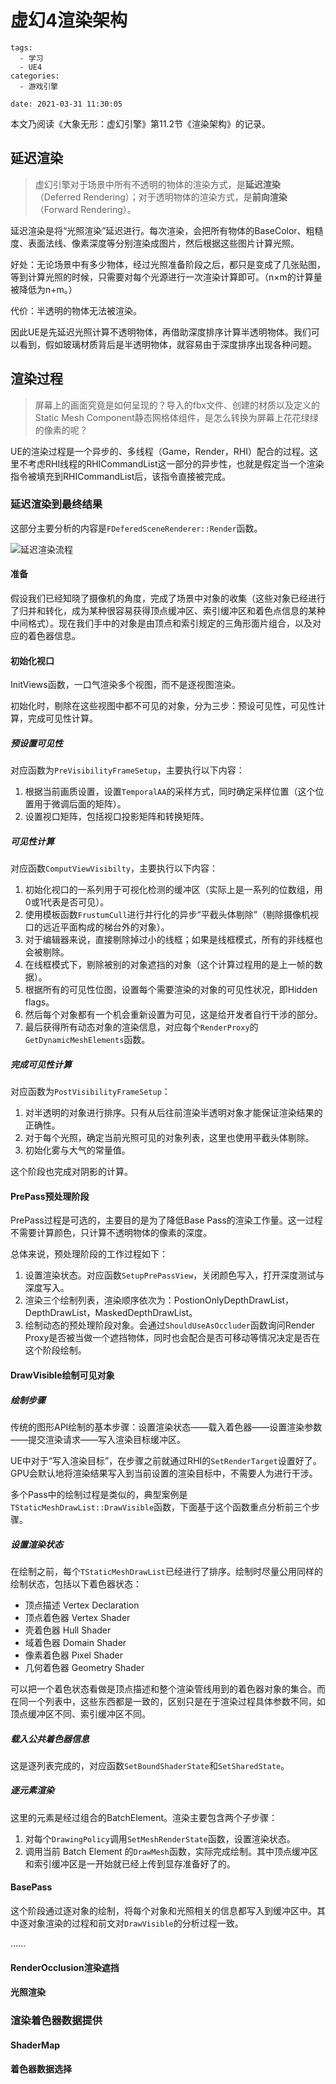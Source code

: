# 虚幻4渲染架构
```
tags:
  - 学习
  - UE4
categories:
  - 游戏引擎

date: 2021-03-31 11:30:05
```

本文乃阅读《大象无形：虚幻引擎》第11.2节《渲染架构》的记录。


## 延迟渲染

> 虚幻引擎对于场景中所有不透明的物体的渲染方式，是**延迟渲染**（Deferred Rendering）；对于透明物体的渲染方式，是**前向渲染**（Forward Rendering）。

延迟渲染是将“光照渲染”延迟进行。每次渲染，会把所有物体的BaseColor、粗糙度、表面法线、像素深度等分别渲染成图片，然后根据这些图片计算光照。

好处：无论场景中有多少物体，经过光照准备阶段之后，都只是变成了几张贴图，等到计算光照的时候，只需要对每个光源进行一次渲染计算即可。（n×m的计算量被降低为n+m。）

代价：半透明的物体无法被渲染。

因此UE是先延迟光照计算不透明物体，再借助深度排序计算半透明物体。我们可以看到，假如玻璃材质背后是半透明物体，就容易由于深度排序出现各种问题。

## 渲染过程

> 屏幕上的画面究竟是如何呈现的？导入的fbx文件、创建的材质以及定义的Static Mesh Component静态网格体组件，是怎么转换为屏幕上花花绿绿的像素的呢？

UE的渲染过程是一个异步的、多线程（Game，Render，RHI）配合的过程。这里不考虑RHI线程的RHICommandList这一部分的异步性，也就是假定当一个渲染指令被填充到RHICommandList后，该指令直接被完成。

### 延迟渲染到最终结果

这部分主要分析的内容是`FDeferedSceneRenderer::Render`函数。

![延迟渲染流程](http://m.qpic.cn/psc?/V11Tp57c2B9kPO/TmEUgtj9EK6.7V8ajmQrEMSF7nrUiGZZ9s7Q09cYUpKlARshwbQIoATuqj*uqf1OeDb4VoMorhZLTE2apAKSY.UdQXWGbcM4ciXYl9jGrsU!/b&bo=ZwOsAwAAAAADJ8k!&rf=viewer_4)

#### 准备

假设我们已经知晓了摄像机的角度，完成了场景中对象的收集（这些对象已经进行了归并和转化，成为某种很容易获得顶点缓冲区、索引缓冲区和着色点信息的某种中间格式）。现在我们手中的对象是由顶点和索引规定的三角形面片组合，以及对应的着色器信息。

#### 初始化视口

InitViews函数，一口气渲染多个视图，而不是逐视图渲染。

初始化时，剔除在这些视图中都不可见的对象，分为三步：预设可见性，可见性计算，完成可见性计算。

##### 预设置可见性

对应函数为`PreVisibilityFrameSetup`，主要执行以下内容：
1. 根据当前画质设置，设置`TemporalAA`的采样方式，同时确定采样位置（这个位置用于微调后面的矩阵）。
2. 设置视口矩阵，包括视口投影矩阵和转换矩阵。

##### 可见性计算

对应函数`ComputViewVisibilty`，主要执行以下内容：
1. 初始化视口的一系列用于可视化检测的缓冲区（实际上是一系列的位数组，用0或1代表是否可见）。
2. 使用模板函数`FrustumCull`进行并行化的异步“平截头体剔除”（剔除摄像机视口的远近平面构成的梯台外的对象）。
3. 对于编辑器来说，直接剔除掉过小的线框；如果是线框模式，所有的非线框也会被剔除。
4. 在线框模式下，剔除被别的对象遮挡的对象（这个计算过程用的是上一帧的数据）。
5. 根据所有的可见性位图，设置每个需要渲染的对象的可见性状况，即Hidden flags。
6. 然后每个对象都有一个机会重新设置为可见，这是给开发者自行干涉的部分。
7. 最后获得所有动态对象的渲染信息，对应每个`RenderProxy`的`GetDynamicMeshElements`函数。

##### 完成可见性计算

对应函数为`PostVisibilityFrameSetup`：
1. 对半透明的对象进行排序。只有从后往前渲染半透明对象才能保证渲染结果的正确性。
2. 对于每个光照，确定当前光照可见的对象列表，这里也使用平截头体剔除。
3. 初始化雾与大气的常量值。

这个阶段也完成对阴影的计算。

#### PrePass预处理阶段

PrePass过程是可选的，主要目的是为了降低Base Pass的渲染工作量。这一过程不需要计算颜色，只计算不透明物体的像素的深度。

总体来说，预处理阶段的工作过程如下：
1. 设置渲染状态。对应函数`SetupPrePassView`，关闭颜色写入，打开深度测试与深度写入。
2. 渲染三个绘制列表，渲染顺序依次为：PostionOnlyDepthDrawList，DepthDrawList，MaskedDepthDrawList。
3. 绘制动态的预处理阶段对象。会通过`ShouldUseAsOccluder`函数询问Render Proxy是否被当做一个遮挡物体，同时也会配合是否可移动等情况决定是否在这个阶段绘制。

#### DrawVisible绘制可见对象

##### 绘制步骤

传统的图形API绘制的基本步骤：设置渲染状态——载入着色器——设置渲染参数——提交渲染请求——写入渲染目标缓冲区。

UE中对于“写入渲染目标”，在步骤之前就通过RHI的`SetRenderTarget`设置好了。GPU会默认地将渲染结果写入到当前设置的渲染目标中，不需要人为进行干涉。

多个Pass中的绘制过程是类似的，典型案例是`TStaticMeshDrawList::DrawVisible`函数，下面基于这个函数重点分析前三个步骤。

##### 设置渲染状态

在绘制之前，每个`TStaticMeshDrawList`已经进行了排序。绘制时尽量公用同样的绘制状态，包括以下着色器状态：
- 顶点描述 Vertex Declaration
- 顶点着色器 Vertex Shader
- 壳着色器 Hull Shader
- 域着色器 Domain Shader
- 像素着色器 Pixel Shader
- 几何着色器 Geometry Shader

可以把一个着色状态看做是顶点描述和整个渲染管线用到的着色器对象的集合。而在同一个列表中，这些东西都是一致的，区别只是在于渲染过程具体参数不同，如顶点缓冲区不同、索引缓冲区不同。

##### 载入公共着色器信息

这是逐列表完成的，对应函数`SetBoundShaderState`和`SetSharedState`。

##### 逐元素渲染

这里的元素是经过组合的BatchElement。渲染主要包含两个子步骤：
1. 对每个`DrawingPolicy`调用`SetMeshRenderState`函数，设置渲染状态。
2. 调用当前 Batch Element 的`DrawMesh`函数，实际完成绘制。其中顶点缓冲区和索引缓冲区是一开始就已经上传到显存准备好了的。

#### BasePass

这个阶段通过逐对象的绘制，将每个对象和光照相关的信息都写入到缓冲区中。其中逐对象渲染的过程和前文对`DrawVisible`的分析过程一致。

……

#### RenderOcclusion渲染遮挡

#### 光照渲染


### 渲染着色器数据提供

#### ShaderMap

#### 着色器数据选择

